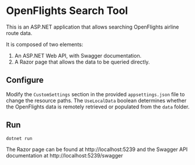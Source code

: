 # OpenFlights Search Tool

This is an ASP.NET application that allows searching OpenFlights airline route data.

It is composed of two elements:
1. An ASP.NET Web API, with Swagger documentation.
2. A Razor page that allows the data to be queried directly.

## Configure

Modify the `CustomSettings` section in the provided `appsettings.json` file to change the resource paths. The `UseLocalData` boolean determines whether the OpenFlights data is remotely retrieved or populated from the `data` folder. 

## Run

```dotnet run```

The Razor page can be found at http://localhost:5239 and the Swagger API documentation at http://localhost:5239/swagger

